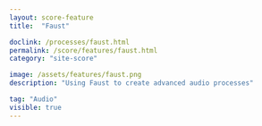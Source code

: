 ```yaml
---
layout: score-feature
title:  "Faust"

doclink: /processes/faust.html
permalink: /score/features/faust.html
category: "site-score"

image: /assets/features/faust.png
description: "Using Faust to create advanced audio processes"

tag: "Audio"
visible: true
---
```



